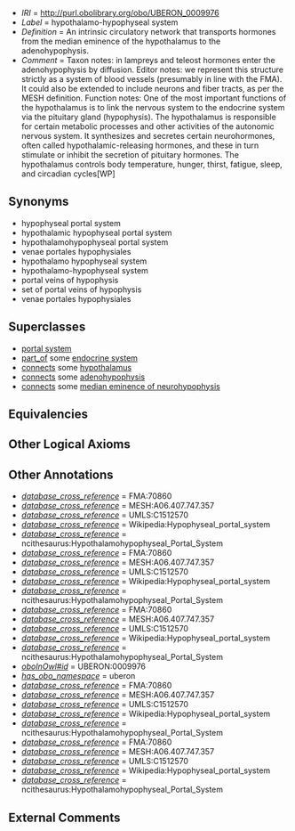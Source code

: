  * *IRI* = http://purl.obolibrary.org/obo/UBERON_0009976
 * *Label* = hypothalamo-hypophyseal system
 * *Definition* = An intrinsic circulatory network that transports hormones from the median eminence of the hypothalamus to the adenohypophysis.
 * *Comment* = Taxon notes: in lampreys and teleost hormones enter the adenohypophysis by diffusion. Editor notes: we represent this structure strictly as a system of blood vessels (presumably in line with the FMA). It could also be extended to include neurons and fiber tracts, as per the MESH definition. Function notes: One of the most important functions of the hypothalamus is to link the nervous system to the endocrine system via the pituitary gland (hypophysis). The hypothalamus is responsible for certain metabolic processes and other activities of the autonomic nervous system. It synthesizes and secretes certain neurohormones, often called hypothalamic-releasing hormones, and these in turn stimulate or inhibit the secretion of pituitary hormones. The hypothalamus controls body temperature, hunger, thirst, fatigue, sleep, and circadian cycles[WP]

## Synonyms

 * hypophyseal portal system
 * hypothalamic hypophyseal portal system
 * hypothalamohypophyseal portal system
 * venae portales hypophysiales
 * hypothalamo hypophyseal system
 * hypothalamo-hypophyseal system
 * portal veins of hypophysis
 * set of portal veins of hypophysis
 * venae portales hypophysiales

## Superclasses

 * [portal system](../../UBERON/06/UBERON_0005806.md)
 * [part_of](../../BFO/50/BFO_0000050.md) some [endocrine system](../../UBERON/49/UBERON_0000949.md)
 * [connects](../../ts/core#connects.md) some [hypothalamus](../../UBERON/98/UBERON_0001898.md)
 * [connects](../../ts/core#connects.md) some [adenohypophysis](../../UBERON/96/UBERON_0002196.md)
 * [connects](../../ts/core#connects.md) some [median eminence of neurohypophysis](../../UBERON/97/UBERON_0002197.md)

## Equivalencies


## Other Logical Axioms


## Other Annotations

 * *[database_cross_reference](../../ef/oboInOwl#hasDbXref.md)* = FMA:70860
 * *[database_cross_reference](../../ef/oboInOwl#hasDbXref.md)* = MESH:A06.407.747.357
 * *[database_cross_reference](../../ef/oboInOwl#hasDbXref.md)* = UMLS:C1512570
 * *[database_cross_reference](../../ef/oboInOwl#hasDbXref.md)* = Wikipedia:Hypophyseal_portal_system
 * *[database_cross_reference](../../ef/oboInOwl#hasDbXref.md)* = ncithesaurus:Hypothalamohypophyseal_Portal_System
 * *[database_cross_reference](../../ef/oboInOwl#hasDbXref.md)* = FMA:70860
 * *[database_cross_reference](../../ef/oboInOwl#hasDbXref.md)* = MESH:A06.407.747.357
 * *[database_cross_reference](../../ef/oboInOwl#hasDbXref.md)* = UMLS:C1512570
 * *[database_cross_reference](../../ef/oboInOwl#hasDbXref.md)* = Wikipedia:Hypophyseal_portal_system
 * *[database_cross_reference](../../ef/oboInOwl#hasDbXref.md)* = ncithesaurus:Hypothalamohypophyseal_Portal_System
 * *[database_cross_reference](../../ef/oboInOwl#hasDbXref.md)* = FMA:70860
 * *[database_cross_reference](../../ef/oboInOwl#hasDbXref.md)* = MESH:A06.407.747.357
 * *[database_cross_reference](../../ef/oboInOwl#hasDbXref.md)* = UMLS:C1512570
 * *[database_cross_reference](../../ef/oboInOwl#hasDbXref.md)* = Wikipedia:Hypophyseal_portal_system
 * *[database_cross_reference](../../ef/oboInOwl#hasDbXref.md)* = ncithesaurus:Hypothalamohypophyseal_Portal_System
 * *[oboInOwl#id](../../id/oboInOwl#id.md)* = UBERON:0009976
 * *[has_obo_namespace](../../ce/oboInOwl#hasOBONamespace.md)* = uberon
 * *[database_cross_reference](../../ef/oboInOwl#hasDbXref.md)* = FMA:70860
 * *[database_cross_reference](../../ef/oboInOwl#hasDbXref.md)* = MESH:A06.407.747.357
 * *[database_cross_reference](../../ef/oboInOwl#hasDbXref.md)* = UMLS:C1512570
 * *[database_cross_reference](../../ef/oboInOwl#hasDbXref.md)* = Wikipedia:Hypophyseal_portal_system
 * *[database_cross_reference](../../ef/oboInOwl#hasDbXref.md)* = ncithesaurus:Hypothalamohypophyseal_Portal_System
 * *[database_cross_reference](../../ef/oboInOwl#hasDbXref.md)* = FMA:70860
 * *[database_cross_reference](../../ef/oboInOwl#hasDbXref.md)* = MESH:A06.407.747.357
 * *[database_cross_reference](../../ef/oboInOwl#hasDbXref.md)* = UMLS:C1512570
 * *[database_cross_reference](../../ef/oboInOwl#hasDbXref.md)* = Wikipedia:Hypophyseal_portal_system
 * *[database_cross_reference](../../ef/oboInOwl#hasDbXref.md)* = ncithesaurus:Hypothalamohypophyseal_Portal_System

## External Comments


